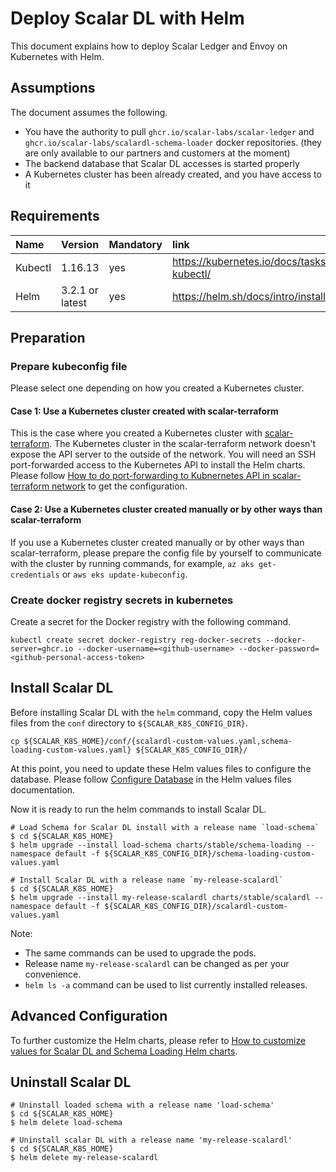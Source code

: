 # Deploy Scalar DL with Helm

This document explains how to deploy Scalar Ledger and Envoy on Kubernetes with Helm.

## Assumptions

The document assumes the following.

* You have the authority to pull `ghcr.io/scalar-labs/scalar-ledger` and `ghcr.io/scalar-labs/scalardl-schema-loader` docker repositories. (they are only available to our partners and customers at the moment)
* The backend database that Scalar DL accesses is started properly
* A Kubernetes cluster has been already created, and you have access to it

## Requirements

| Name | Version | Mandatory | link |
|:------|:-------|:----------|:------|
| Kubectl | 1.16.13 | yes | https://kubernetes.io/docs/tasks/tools/install-kubectl/ |
| Helm | 3.2.1 or latest | yes | https://helm.sh/docs/intro/install/ |

## Preparation

### Prepare kubeconfig file

Please select one depending on how you created a Kubernetes cluster.

#### Case 1: Use a Kubernetes cluster created with scalar-terraform

This is the case where you created a Kubernetes cluster with [scalar-terraform](https://github.com/scalar-labs/scalar-terraform).
The Kubernetes cluster in the scalar-terraform network doesn't expose the API server to the outside of the network. You will need an SSH port-forwarded access to the Kubernetes API to install the Helm charts. Please follow [How to do port-forwarding to Kubnernetes API in scalar-terraform network](./PortForwardingToK8sAPIInScalarTerraformNetwork.md) to get the configuration.

#### Case 2: Use a Kubernetes cluster created manually or by other ways than scalar-terraform

If you use a Kubernetes cluster created manually or by other ways than scalar-terraform, please prepare the config file by yourself to communicate with the cluster by running commands, for example, `az aks get-credentials` or `aws eks update-kubeconfig`.

### Create docker registry secrets in kubernetes

Create a secret for the Docker registry with the following command.

```console
kubectl create secret docker-registry reg-docker-secrets --docker-server=ghcr.io --docker-username=<github-username> --docker-password=<github-personal-access-token>
```

## Install Scalar DL

Before installing Scalar DL with the `helm` command, copy the Helm values files from the `conf` directory to `${SCALAR_K8S_CONFIG_DIR}`.

```console
cp ${SCALAR_K8S_HOME}/conf/{scalardl-custom-values.yaml,schema-loading-custom-values.yaml} ${SCALAR_K8S_CONFIG_DIR}/
```

At this point, you need to update these Helm values files to configure the database. Please follow [Configure Database](./HelmValuesFiles.md#configure-database) in the Helm values files documentation.

Now it is ready to run the helm commands to install Scalar DL.

```console
# Load Schema for Scalar DL install with a release name `load-schema`
$ cd ${SCALAR_K8S_HOME}
$ helm upgrade --install load-schema charts/stable/schema-loading --namespace default -f ${SCALAR_K8S_CONFIG_DIR}/schema-loading-custom-values.yaml

# Install Scalar DL with a release name `my-release-scalardl`
$ cd ${SCALAR_K8S_HOME}
$ helm upgrade --install my-release-scalardl charts/stable/scalardl --namespace default -f ${SCALAR_K8S_CONFIG_DIR}/scalardl-custom-values.yaml
```

Note:

* The same commands can be used to upgrade the pods.
* Release name `my-release-scalardl` can be changed as per your convenience.
* `helm ls -a` command can be used to list currently installed releases.

## Advanced Configuration

To further customize the Helm charts, please refer to [How to customize values for Scalar DL and Schema Loading Helm charts](./HelmValuesFiles.md).

## Uninstall Scalar DL

```console
# Uninstall loaded schema with a release name 'load-schema'
$ cd ${SCALAR_K8S_HOME}
$ helm delete load-schema

# Uninstall scalar DL with a release name 'my-release-scalardl'
$ cd ${SCALAR_K8S_HOME}
$ helm delete my-release-scalardl
```
